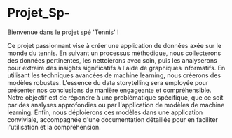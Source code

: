 # Projet_Sp-

Bienvenue dans le projet spé 'Tennis' !

Ce projet passionnant vise à créer une application de données axée sur le monde du tennis. En suivant un processus méthodique, nous collecterons des données pertinentes, les nettoierons avec soin, puis les analyserons pour extraire des insights significatifs à l'aide de graphiques informatifs. En utilisant les techniques avancées de machine learning, nous créerons des modèles robustes. L'essence du data storytelling sera employée pour présenter nos conclusions de manière engageante et compréhensible. Notre objectif est de répondre à une problématique spécifique, que ce soit par des analyses approfondies ou par l'application de modèles de machine learning. Enfin, nous déploierons ces modèles dans une application conviviale, accompagnée d'une documentation détaillée pour en faciliter l'utilisation et la compréhension.
